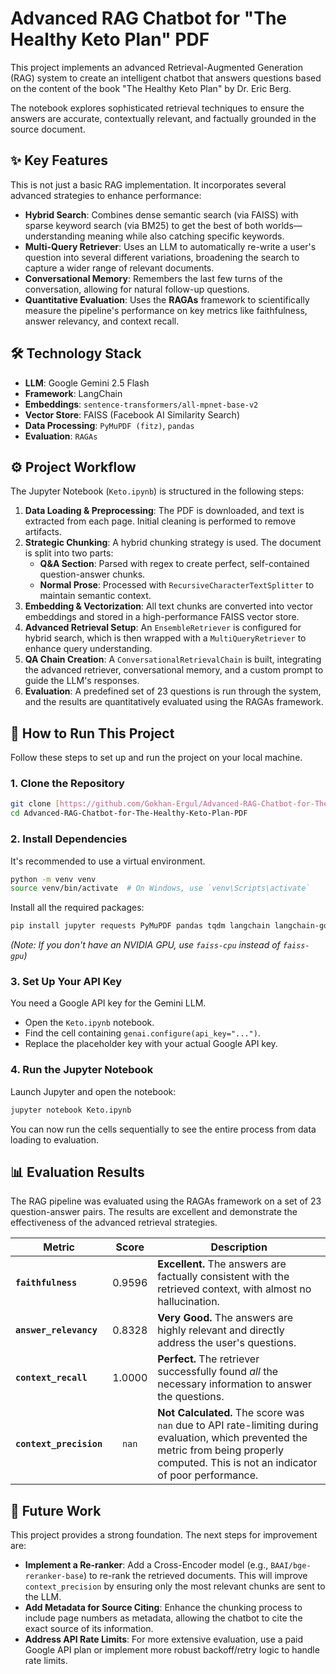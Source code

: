 # Advanced RAG Chatbot for "The Healthy Keto Plan" PDF

This project implements an advanced Retrieval-Augmented Generation (RAG) system to create an intelligent chatbot that answers questions based on the content of the book "The Healthy Keto Plan" by Dr. Eric Berg.

The notebook explores sophisticated retrieval techniques to ensure the answers are accurate, contextually relevant, and factually grounded in the source document.

## ✨ Key Features

This is not just a basic RAG implementation. It incorporates several advanced strategies to enhance performance:

-   **Hybrid Search**: Combines dense semantic search (via FAISS) with sparse keyword search (via BM25) to get the best of both worlds—understanding meaning while also catching specific keywords.
-   **Multi-Query Retriever**: Uses an LLM to automatically re-write a user's question into several different variations, broadening the search to capture a wider range of relevant documents.
-   **Conversational Memory**: Remembers the last few turns of the conversation, allowing for natural follow-up questions.
-   **Quantitative Evaluation**: Uses the **RAGAs** framework to scientifically measure the pipeline's performance on key metrics like faithfulness, answer relevancy, and context recall.

## 🛠️ Technology Stack

-   **LLM**: Google Gemini 2.5 Flash
-   **Framework**: LangChain
-   **Embeddings**: `sentence-transformers/all-mpnet-base-v2`
-   **Vector Store**: FAISS (Facebook AI Similarity Search)
-   **Data Processing**: `PyMuPDF (fitz)`, `pandas`
-   **Evaluation**: `RAGAs`

## ⚙️ Project Workflow

The Jupyter Notebook (`Keto.ipynb`) is structured in the following steps:

1.  **Data Loading & Preprocessing**: The PDF is downloaded, and text is extracted from each page. Initial cleaning is performed to remove artifacts.
2.  **Strategic Chunking**: A hybrid chunking strategy is used. The document is split into two parts:
    -   **Q&A Section**: Parsed with regex to create perfect, self-contained question-answer chunks.
    -   **Normal Prose**: Processed with `RecursiveCharacterTextSplitter` to maintain semantic context.
3.  **Embedding & Vectorization**: All text chunks are converted into vector embeddings and stored in a high-performance FAISS vector store.
4.  **Advanced Retrieval Setup**: An `EnsembleRetriever` is configured for hybrid search, which is then wrapped with a `MultiQueryRetriever` to enhance query understanding.
5.  **QA Chain Creation**: A `ConversationalRetrievalChain` is built, integrating the advanced retriever, conversational memory, and a custom prompt to guide the LLM's responses.
6.  **Evaluation**: A predefined set of 23 questions is run through the system, and the results are quantitatively evaluated using the RAGAs framework.

## 🚀 How to Run This Project

Follow these steps to set up and run the project on your local machine.

### 1. Clone the Repository

```bash
git clone [https://github.com/Gokhan-Ergul/Advanced-RAG-Chatbot-for-The-Healthy-Keto-Plan-PDF.git](https://github.com/Gokhan-Ergul/Advanced-RAG-Chatbot-for-The-Healthy-Keto-Plan-PDF.git)
cd Advanced-RAG-Chatbot-for-The-Healthy-Keto-Plan-PDF
```

### 2. Install Dependencies

It's recommended to use a virtual environment.

```bash
python -m venv venv
source venv/bin/activate  # On Windows, use `venv\Scripts\activate`
```

Install all the required packages:

```bash
pip install jupyter requests PyMuPDF pandas tqdm langchain langchain-google-genai sentence-transformers faiss-gpu rank_bm25 datasets ragas
```
*(Note: If you don't have an NVIDIA GPU, use `faiss-cpu` instead of `faiss-gpu`)*

### 3. Set Up Your API Key

You need a Google API key for the Gemini LLM.

-   Open the `Keto.ipynb` notebook.
-   Find the cell containing `genai.configure(api_key="...")`.
-   Replace the placeholder key with your actual Google API key.

### 4. Run the Jupyter Notebook

Launch Jupyter and open the notebook:

```bash
jupyter notebook Keto.ipynb
```

You can now run the cells sequentially to see the entire process from data loading to evaluation.

## 📊 Evaluation Results

The RAG pipeline was evaluated using the RAGAs framework on a set of 23 question-answer pairs. The results are excellent and demonstrate the effectiveness of the advanced retrieval strategies.

| Metric              | Score  | Description                                                                                             |
| ------------------- | :----: | ------------------------------------------------------------------------------------------------------- |
| **`faithfulness`** | 0.9596 | **Excellent.** The answers are factually consistent with the retrieved context, with almost no hallucination. |
| **`answer_relevancy`** | 0.8328 | **Very Good.** The answers are highly relevant and directly address the user's questions.               |
| **`context_recall`** | 1.0000 | **Perfect.** The retriever successfully found *all* the necessary information to answer the questions. |
| **`context_precision`** | `nan`  | **Not Calculated.** The score was `nan` due to API rate-limiting during evaluation, which prevented the metric from being properly computed. This is not an indicator of poor performance. |

## 🔮 Future Work

This project provides a strong foundation. The next steps for improvement are:

-   **Implement a Re-ranker**: Add a Cross-Encoder model (e.g., `BAAI/bge-reranker-base`) to re-rank the retrieved documents. This will improve `context_precision` by ensuring only the most relevant chunks are sent to the LLM.
-   **Add Metadata for Source Citing**: Enhance the chunking process to include page numbers as metadata, allowing the chatbot to cite the exact source of its information.
-   **Address API Rate Limits**: For more extensive evaluation, use a paid Google API plan or implement more robust backoff/retry logic to handle rate limits.
